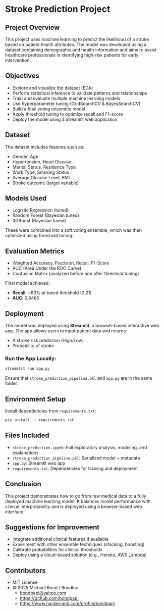 #  Stroke Prediction Project

##  Project Overview
This project uses machine learning to predict the likelihood of a stroke based on patient health attributes. The model was developed using a dataset containing demographic and health information and aims to assist healthcare professionals in identifying high-risk patients for early intervention.

##  Objectives
- Explore and visualize the dataset (EDA)
- Perform statistical inference to validate patterns and relationships
- Train and evaluate multiple machine learning models
- Use hyperparameter tuning (GridSearchCV & BayesSearchCV)
- Build a final voting ensemble model
- Apply threshold tuning to optimize recall and F1-score
- Deploy the model using a Streamlit web application

## Dataset
The dataset includes features such as:
- Gender, Age
- Hypertension, Heart Disease
- Marital Status, Residence Type
- Work Type, Smoking Status
- Average Glucose Level, BMI
- Stroke outcome (target variable)

##  Models Used
- Logistic Regression (tuned)
- Random Forest (Bayesian tuned)
- XGBoost (Bayesian tuned)

These were combined into a soft voting ensemble, which was then optimized using threshold tuning.

##  Evaluation Metrics
- Weighted Accuracy, Precision, Recall, F1-Score
- AUC (Area Under the ROC Curve)
- Confusion Matrix (analyzed before and after threshold tuning)

Final model achieved:
- **Recall**: ~83% at tuned threshold (0.21)
- **AUC**: 0.8460

##  Deployment
The model was deployed using **Streamlit**, a browser-based interactive web app. The app allows users to input patient data and returns:
- A stroke risk prediction (High/Low)
- Probability of stroke

###  Run the App Locally:
```bash
streamlit run app.py
```

Ensure that `stroke_prediction_pipeline.pkl` and `app.py` are in the same folder.

##  Environment Setup
Install dependencies from `requirements.txt`:
```bash
pip install -r requirements.txt
```

##  Files Included
- `stroke_prediction.ipynb`: Full exploratory analysis, modeling, and explanations
- `stroke_prediction_pipeline.pkl`: Serialized model + metadata
- `app.py`: Streamlit web app
- `requirements.txt`: Dependencies for training and deployment

##  Conclusion
This project demonstrates how to go from raw medical data to a fully deployed machine learning model. It balances model performance with clinical interpretability and is deployed using a browser-based web interface.

##  Suggestions for Improvement
- Integrate additional clinical features if available
- Experiment with other ensemble techniques (stacking, boosting)
- Calibrate probabilities for clinical thresholds
- Deploy using a cloud-based solution (e.g., Heroku, AWS Lambda)

## Contributors
- MIT License
- © 2025 Michael Bond / BondInc
  - bondpapi@yahoo.com
  - https://github.com/bondpapi
  - https://www.hackerrank.com/profile/bondpapi
